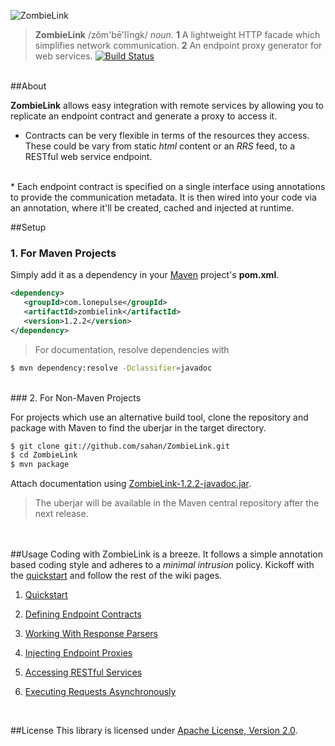 ![ZombieLink](https://raw.github.com/sahan/ZombieLink/master/logo.png)

> **ZombieLink** /zŏm'bē'lĭngk/ <em>noun.</em> **1** A lightweight HTTP facade 
which simplifies network communication. **2** An endpoint proxy generator for web services. 
[![Build Status](https://travis-ci.org/sahan/ZombieLink.png?branch=master)](https://travis-ci.org/sahan/ZombieLink)

<br/>
##About

**ZombieLink** allows easy integration with remote services by allowing you to replicate an endpoint 
contract and generate a proxy to access it.   

* Contracts can be very flexible in terms of the resources they access. These could be vary from static 
*html* content or an *RRS* feed, to a RESTful web service endpoint.   
<br/>
* Each endpoint contract is specified on a single interface using annotations to provide the communication 
metadata. It is then wired into your code via an annotation, where it'll be created, cached and injected at 
runtime.   
<br/>

##Setup

### 1. For Maven Projects
Simply add it as a dependency in your [Maven](http://maven.apache.org/guides/getting-started/maven-in-five-minutes.html) 
project's **pom.xml**.

```xml
<dependency>
   <groupId>com.lonepulse</groupId>
   <artifactId>zombielink</artifactId>
   <version>1.2.2</version>
</dependency>
```
      
> For documentation, resolve dependencies with   
```bash
$ mvn dependency:resolve -Dclassifier=javadoc
```   
   
<br/>
### 2. For Non-Maven Projects

For projects which use an alternative build tool, clone the repository and package with Maven to find the uberjar 
in the target directory. 

```bash
$ git clone git://github.com/sahan/ZombieLink.git
$ cd ZombieLink
$ mvn package
```
   
Attach documentation using [ZombieLink-1.2.2-javadoc.jar](http://repo1.maven.org/maven2/com/lonepulse/zombielink/1.2.2/zombielink-1.2.2-javadoc.jar).   

> The uberjar will be available in the Maven central repository after the next release.   

<br/><br/>
##Usage
Coding with ZombieLink is a breeze. It follows a simple annotation based coding style 
and adheres to a *minimal intrusion* policy. Kickoff with the [quickstart](https://github.com/sahan/ZombieLink/wiki/Quickstart) 
and follow the rest of the wiki pages. 

1. [Quickstart](https://github.com/sahan/ZombieLink/wiki/Quickstart)

2. [Defining Endpoint Contracts](https://github.com/sahan/ZombieLink/wiki/Defining-Endpoint-Contracts)

3. [Working With Response Parsers](https://github.com/sahan/ZombieLink/wiki/Working-With-Response-Parsers)

4. [Injecting Endpoint Proxies](https://github.com/sahan/ZombieLink/wiki/Injecting-Endpoint-Proxies)

5. [Accessing RESTful Services](https://github.com/sahan/ZombieLink/wiki/Accessing-RESTful-Services)   

6. [Executing Requests Asynchronously](https://github.com/sahan/ZombieLink/wiki/Executing-Requests-Asynchronously)   
<br/>

##License
This library is licensed under [Apache License, Version 2.0](http://www.apache.org/licenses/LICENSE-2.0.html).
